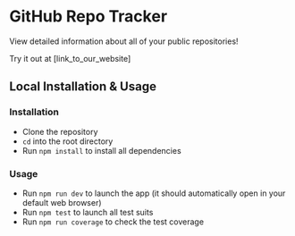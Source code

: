# GitHub Repo Tracker

View detailed information about all of your public repositories!

Try it out at [link_to_our_website]

## Local Installation & Usage

### Installation
* Clone the repository
* `cd` into the root directory
* Run `npm install` to install all dependencies

### Usage
* Run `npm run dev` to launch the app (it should automatically open in your default web browser)
* Run `npm test` to launch all test suits
* Run `npm run coverage` to check the test coverage
